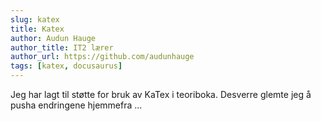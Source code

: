```yaml
---
slug: katex
title: Katex
author: Audun Hauge
author_title: IT2 lærer
author_url: https://github.com/audunhauge
tags: [katex, docusaurus]
---
```


Jeg har lagt til støtte for bruk av KaTex i teoriboka. 
Desverre glemte jeg å pusha endringene  hjemmefra ...